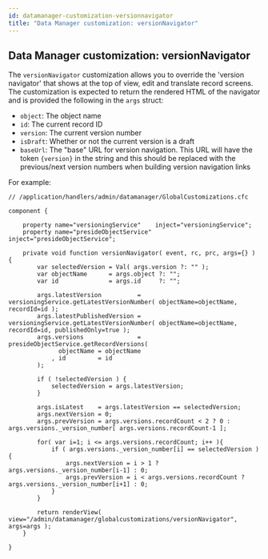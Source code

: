 ```yaml
---
id: datamanager-customization-versionnavigator
title: "Data Manager customization: versionNavigator"
---
```


## Data Manager customization: versionNavigator

The `versionNavigator` customization allows you to override the 'version navigator' that shows at the top of view, edit and translate record screens. The customization is expected to return the rendered HTML of the navigator and is provided the following in the `args` struct:

* `object`: The object name
* `id`: The current record ID
* `version`: The current version number
* `isDraft`: Whether or not the current version is a draft
* `baseUrl`: The "base" URL for version navigation. This URL will have the token `{version}` in the string and this should be replaced with the previous/next version numbers when building version navigation links

For example:

```luceescript
// /application/handlers/admin/datamanager/GlobalCustomizations.cfc

component {

	property name="versioningService"    inject="versioningService";
	property name="presideObjectService" inject="presideObjectService";

	private void function versionNavigator( event, rc, prc, args={} ) {
		var selectedVersion = Val( args.version ?: "" );
		var objectName      = args.object ?: "";
		var id              = args.id     ?: "";

		args.latestVersion          = versioningService.getLatestVersionNumber( objectName=objectName, recordId=id );
		args.latestPublishedVersion = versioningService.getLatestVersionNumber( objectName=objectName, recordId=id, publishedOnly=true );
		args.versions               = presideObjectService.getRecordVersions(
			  objectName = objectName
			, id         = id
		);

		if ( !selectedVersion ) {
			selectedVersion = args.latestVersion;
		}

		args.isLatest    = args.latestVersion == selectedVersion;
		args.nextVersion = 0;
		args.prevVersion = args.versions.recordCount < 2 ? 0 : args.versions._version_number[ args.versions.recordCount-1 ];

		for( var i=1; i <= args.versions.recordCount; i++ ){
			if ( args.versions._version_number[i] == selectedVersion ) {
				args.nextVersion = i > 1 ? args.versions._version_number[i-1] : 0;
				args.prevVersion = i < args.versions.recordCount ? args.versions._version_number[i+1] : 0;
			}
		}

		return renderView( view="/admin/datamanager/globalcustomizations/versionNavigator", args=args );
	}

}
```


